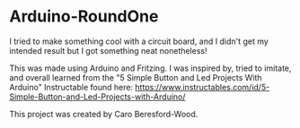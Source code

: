 # Arduino-RoundOne
I tried to make something cool with a circuit board, and I didn't get my intended result but I got something neat nonetheless!

This was made using Arduino and Fritzing. I was inspired by, tried to imitate, and overall learned from the "5 Simple Button and Led Projects With Arduino" Instructable found here: https://www.instructables.com/id/5-Simple-Button-and-Led-Projects-with-Arduino/

This project was created by Caro Beresford-Wood.

